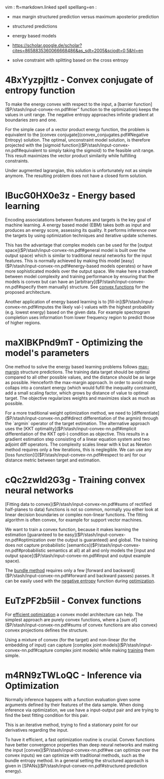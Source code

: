 vim : ft=markdown.linked spell spelllang=en :

  - max margin structured prediction versus maximum aposterior prediction
  - structured predictions
  - energy based models
  - https://scholar.google.de/scholar?cites=8658835360066668486&as_sdt=2005&sciodt=0,5&hl=en

  - solve constraint with splitting based on the cross entropy

# 4BxYyzpjltlz - Convex conjugate of entropy function

To make the energy convex with respect to the input, a [barrier function]($P/stash/input-convex-nn.pdf#rier” function to the optimization) keeps
the values in unit range. The negative entropy approaches infinite gradient at
boundaries zero and one.

For the simple case of a vector product energy function, the problem is equivalent
to the [convex conjugate](convex_conjugates.pdf#Negative Entropy) solution. The optimal, unconstraint model solution, 
is therefore projected with the [sigmoid function]($P/stash/input-convex-nn.pdf#equivalent to simply taking the sigmoid) to the feasible unit range. This 
result maximizes the vector product similarity while fulfilling constraints.

Under augmented lagrangian, this solution is unfortunately not as simple
anymore. The resulting problem does not have a closed form solution.

# IBucG0HX0e3z - Energy based learning

Encoding associatations between features and targets is the key goal of machine
learning. A energy based model (EBM) takes both as input and produces an energy
score, assessing its quality. It performs inference over the targets by using
optimization techniques and iterative update schemes.

This has the advantage that complex models can be used for the [output space]($P/stash/input-convex-nn.pdf#general model is built over the output space) which
is similar to traditional neural networks for the input features. This is
normally achieved by making this model [easy]($P/stash/input-convex-nn.pdf#energy-based models operates) or have more sophisticated models
over the output space. We make here a tradeoff between model complexity and
training performance by ensuring that the models is convex but can have an 
[arbitrary]($P/stash/input-convex-nn.pdf#specify them manually) structure. See [convex functions](@EuTzPF2b5iil) for the proposed architecture.

Another application of energy based learning is to [fill-in]($P/stash/input-convex-nn.pdf#imputes the likely val-) values with the
highest probability (e.g. lowest energy) based on the given data. For example
spectrogram completion uses information from lower frequency region to predict
those of higher regions.

# maXIBKPnd9mT - Optimizing the model's parameters

One method to solve the energy based learning problems follows [max-margin](./max-margin.pdf)
structure predictions. The training data target should be optimal compared to
all other possible values, and the distance should be as large as possible.
Henceforth the max-margin approach. In order to avoid mode collaps into a
constant energy (which would fufill the inequality constraint), add a small
scaling factor, which grows by distance of value to optimal target. The
objective regularizes weights and maximizes slack as much as possible.

For a more traditional weight optimization method, we need to [differentiate]($P/stash/input-convex-nn.pdf#direct differentiation of the argmin)
through the `argmin` operator of the target estimation. The alternative approach
uses the [KKT optimality]($P/stash/input-convex-nn.pdf#implicit differentiation of the KKT opti-) condition as objective. This results in a gradient
estimation step consisting of a linear equation system and two adjoint diff
operators. The complexity scales linear with k but as Newton method requires
only a few iterations, this is neglegible. We can use any [loss function](]($P/stash/input-convex-nn.pdf#respect to an) for
our distance metric between target and estimation.

# cQc2zwld2G3g - Training convex neural networks

[Fitting data to convex]($P/stash/input-convex-nn.pdf#sums of rectified half-planes to data) functions is not so common, normally you either look at 
linear decision boundaries or complex non-linear functions. The fitting
algorithm is often convex, for example for support vector machines.

We want to train a convex function, because it makes learning the estimation 
[guaranteed to be easy]($P/stash/input-convex-nn.pdf#optimization over the output is guaranteed) and global. The training does not capture probabilistic
[semantics]($P/stash/input-convex-nn.pdf#probabilistic semantics at all) at all and only models the [input and output space]($P/stash/input-convex-nn.pdf#input and output example space).

The [bundle method]($P/66d1c7300a666945/bundle-methods.marks.md) requires only a few [forward and backward]($P/stash/input-convex-nn.pdf#forward and backward passes) passes. It can be 
easily used with the [negative entropy](@4BxYyzpjltlz) function during [optimization]($P/66d1c7300a666945/bundle-methods.marks.md@YcAGvBRFiD6Y).

# EuTzPF2b5iil - Convex functions

For [efficient optimization](@m4RN9zTWLoQC) a convex model architecture can help. The simplest
approach are purely convex functions, where a [sum of]($P/stash/input-convex-nn.pdf#sums of convex functions are also convex) convex projections defines
the structure.

Using a mixture of convex (for the target) and non-linear (for the embedding of
input) can capture [complex joint models]($P/stash/input-convex-nn.pdf#capture complex joint models) while making [training](@cQc2zwld2G3g) them simple.

# m4RN9zTWLoQC - Inference via Optimization

Normally inference happens with a function evaluation given some arguments
defined by their features of the data sample. When doing inference via
optimization, we use have a input-output pair and are trying to find the best
fitting condition for this pair. 

This is an iterative method, trying to find a stationary point for our
derivatives regarding the input.

To have it efficient, a fast optimization routine is crucial. Convex functions
have better convergence properties than deep neural networks and making the
input [convex]($P/stash/input-convex-nn.pdf#we can optimize over the convex inputs) we can optimize with traditional methods, such as the bundle entropy 
method. In a general setting the structured approach is given in [SPANs]($P/stash/input-convex-nn.pdf#structured prediction energy).
